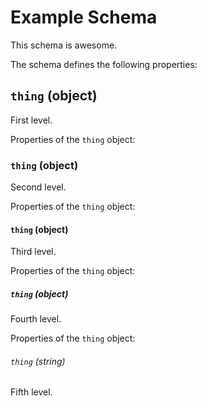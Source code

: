 # Example Schema

This schema is awesome.

The schema defines the following properties:

## `thing` (object)

First level.

Properties of the `thing` object:

### `thing` (object)

Second level.

Properties of the `thing` object:

#### `thing` (object)

Third level.

Properties of the `thing` object:

##### `thing` (object)

Fourth level.

Properties of the `thing` object:

###### `thing` (string)

Fifth level.